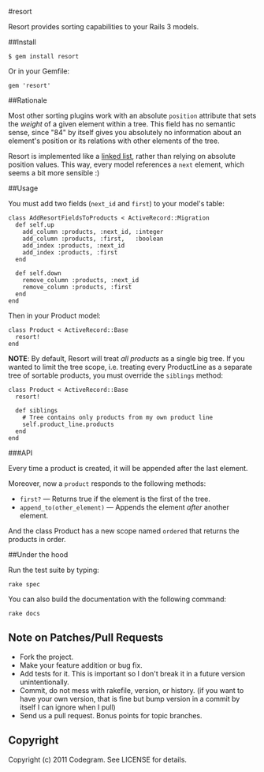 #resort

Resort provides sorting capabilities to your Rails 3 models.

##Install

    $ gem install resort

Or in your Gemfile:

    gem 'resort'

##Rationale

Most other sorting plugins work with an absolute `position` attribute that sets
the _weight_ of a given element within a tree. This field has no semantic sense,
since "84" by itself gives you absolutely no information about an element's
position or its relations with other elements of the tree.

Resort is implemented like a [linked list](http://en.wikipedia.org/wiki/Linked_list),
rather than relying on absolute position values. This way, every model
references a `next` element, which seems a bit more sensible :)

##Usage

You must add two fields (`next_id` and `first`) to your model's table:

    class AddResortFieldsToProducts < ActiveRecord::Migration
      def self.up
        add_column :products, :next_id, :integer
        add_column :products, :first,   :boolean
        add_index :products, :next_id
        add_index :products, :first
      end

      def self.down
        remove_column :products, :next_id
        remove_column :products, :first
      end
    end

Then in your Product model:

    class Product < ActiveRecord::Base
      resort!
    end

**NOTE**: By default, Resort will treat _all products_ as a single big tree.
If you wanted to limit the tree scope, i.e. treating every ProductLine as a
separate tree of sortable products, you must override the `siblings` method:

    class Product < ActiveRecord::Base
      resort!

      def siblings
        # Tree contains only products from my own product line
        self.product_line.products
      end
    end
        
###API

Every time a product is created, it will be appended after the last element.

Moreover, now a `product` responds to the following methods:

* `first?` &mdash; Returns true if the element is the first of the tree.
* `append_to(other_element)` &mdash; Appends the element _after_ another element.

And the class Product has a new scope named `ordered` that returns the
products in order.

##Under the hood

Run the test suite by typing:

    rake spec

You can also build the documentation with the following command:

    rake docs

## Note on Patches/Pull Requests
 
* Fork the project.
* Make your feature addition or bug fix.
* Add tests for it. This is important so I don't break it in a
  future version unintentionally.
* Commit, do not mess with rakefile, version, or history. (if you want to have your own version, that is fine but bump version in a commit by itself I can ignore when I pull)
* Send us a pull request. Bonus points for topic branches.

## Copyright

Copyright (c) 2011 Codegram. See LICENSE for details.
